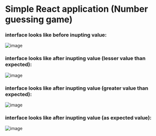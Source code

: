 # Simple React application (Number guessing game)
### interface looks like before inupting value:
![image](https://github.com/viveknikate/num-guess-react/assets/66075893/3de85992-e396-4792-b520-6ddb42e43a56)

### interface looks like after inupting value (lesser value than expected):
![image](https://github.com/viveknikate/num-guess-react/assets/66075893/6d92f92f-f828-474b-b8aa-b9697ebbc928)

### interface looks like after inupting value (greater value than expected):
![image](https://github.com/viveknikate/num-guess-react/assets/66075893/53d4ce7e-01b3-4925-a996-11503193fcbf)

### interface looks like after inupting value (as expected value):
![image](https://github.com/viveknikate/num-guess-react/assets/66075893/5323e7b0-d785-4e2d-bfbc-08c905835823)
